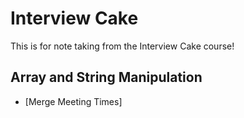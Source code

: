 # Interview Cake
This is for note taking from the Interview Cake course!
## Array and String Manipulation
- [Merge Meeting Times]
